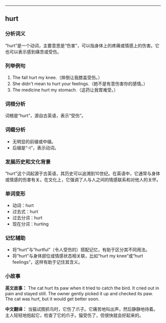 
---------------
## hurt
### 分析词义
“hurt”是一个动词，主要意思是“伤害”，可以指身体上的疼痛或情感上的伤害。它也可以表示感到痛苦或受伤。

### 列举例句
1. The fall hurt my knee.（摔倒让我膝盖受伤。）
2. She didn't mean to hurt your feelings.（她不是有意伤害你的感情。）
3. The medicine hurt my stomach.（这药让我胃难受。）

### 词根分析
词根是“hurt”，源自古英语，表示“受伤”。

### 词缀分析
- 无明显的前缀或中缀。
- 后缀是“-t”，表示动词。

### 发展历史和文化背景
“hurt”这个词起源于古英语，其历史可以追溯到10世纪。在英语中，它通常与身体或情感的伤害有关。在文化上，它强调了人与人之间的情感联系和对他人的关怀。

### 单词变形
- 动词：hurt
- 过去式：hurt
- 过去分词：hurt
- 现在分词：hurting

### 记忆辅助
- 将“hurt”与“hurtful”（令人受伤的）搭配记忆，有助于区分其不同用法。
- 将“hurt”与身体部位或情感状态相关联，比如“hurt my knee”或“hurt feelings”，这样有助于记住其含义。

### 小故事
**英文故事：**
The cat hurt its paw when it tried to catch the bird. It cried out in pain and stayed still. The owner gently picked it up and checked its paw. The cat was hurt, but it would get better soon.

**中文翻译：**
当猫试图抓鸟时，它伤了爪子。它痛苦地叫出声，然后静静地待着。主人轻轻地抱起它，检查了它的爪子。猫受伤了，但很快就会好起来的。

